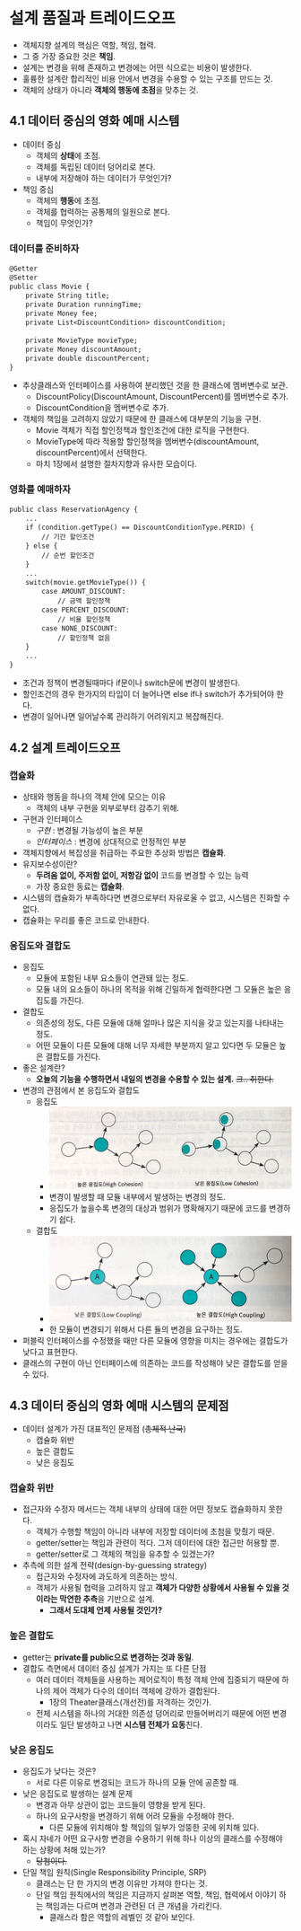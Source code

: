 # 설계 품질과 트레이드오프

* 객체지향 설계의 핵심은 역할, 책임, 협력.
* 그 중 가장 중요한 것은 **책임**.
* 설계는 변경을 위해 존재하고 변경에는 어떤 식으로는 비용이 발생한다.
* 훌륭한 설계란 합리적인 비용 안에서 변경을 수용할 수 있는 구조를 만드는 것.
* 객체의 상태가 아니라 **객체의 행동에 초점**을 맞추는 것.

## 4.1 데이터 중심의 영화 예매 시스템
* 데이터 중심
  * 객체의 **상태**에 초점.
  * 객체를 독립된 데이터 덩어리로 본다.
  * 내부에 저장해야 하는 데이터가 무엇인가?
* 책임 중심
  * 객체의 **행동**에 초점.
  * 객체를 협력하는 공통체의 일원으로 본다.
  * 책임이 무엇인가?

### 데이터를 준비하자
```
@Getter
@Setter
public class Movie {
    private String title;
    private Duration runningTime;
    private Money fee;
    private List<DiscountCondition> discountCondition;

    private MovieType movieType;
    private Money discountAmount;
    private double discountPercent;
}
```
* 추상클래스와 인터페이스를 사용하여 분리했던 것을 한 클래스에 멤버변수로 보관.
  * DiscountPolicy(DiscountAmount, DiscountPercent)를 멤버변수로 추가.
  * DiscountCondition을 멤버변수로 추가.
* 객체의 책임을 고려하지 않았기 때문에 한 클래스에 대부분의 기능을 구현.
  * Movie 객체가 직접 할인정책과 할인조건에 대한 로직을 구현한다.
  * MovieType에 따라 적용할 할인정책을 멤버변수(discountAmount, discountPercent)에서 선택한다.
  * 마치 1장에서 설명한 절차지향과 유사한 모습이다.


### 영화를 예매하자
```
public class ReservationAgency {
    ...
    if (condition.getType() == DiscountConditionType.PERID) {
        // 기간 할인조건
    } else {
        // 순번 할인조건
    }
    ...
    switch(movie.getMovieType()) {
        case AMOUNT_DISCOUNT:
            // 금액 할인정책
        case PERCENT_DISCOUNT:
            // 비율 할인정책
        case NONE_DISCOUNT:
            // 할인정책 없음
    }
    ...
}
```
* 조건과 정책이 변경될때마다 if문이나 switch문에 변경이 발생한다.
* 할인조건의 경우 한가지의 타입이 더 늘어나면 else if나 switch가 추가되어야 한다.
* 변경이 일어나면 일어날수록 관리하기 어려워지고 복잡해진다.

## 4.2 설계 트레이드오프
### 캡슐화
* 상태와 행동을 하나의 객체 안에 모으는 이유
  * 객체의 내부 구현을 외부로부터 감추기 위해.
* 구현과 인터페이스
  * *구현* : 변경될 가능성이 높은 부분
  * *인터페이스* : 변경에 상대적으로 안정적인 부분
* 객체지향에서 복잡성을 취급하는 주요한 추상화 방법은 **캡슐화**.
* 유지보수성이란?
  * **두려움 없이, 주저함 없이, 저항감 없이** 코드를 변경할 수 있는 능력
  * 가장 중요한 동료는 **캡슐화**.
* 시스템의 캡슐화가 부족하다면 변경으로부터 자유로울 수 없고, 시스템은 진화할 수 없다.
* 캡슐화는 우리를 좋은 코드로 안내한다.

### 응집도와 결합도
* 응집도
  * 모듈에 포함된 내부 요소들이 연관돼 있는 정도.
  * 모듈 내의 요소들이 하나의 목적을 위해 긴밀하게 협력한다면 그 모듈은 높은 응집도를 가진다.
* 결합도
  * 의존성의 정도, 다른 모듈에 대해 얼마나 많은 지식을 갖고 있는지를 나타내는 정도.
  * 어떤 모듈이 다른 모듈에 대해 너무 자세한 부분까지 알고 있다면 두 모듈은 높은 결합도를 가진다.
* 좋은 설계란?
  * **오늘의 기능을 수행하면서 내일의 변경을 수용할 수 있는 설계.** ~~크.. 취한다.~~
* 변경의 관점에서 본 응집도와 결합도
  * 응집도
    * ![응집도](image/4_2_2_1.jpg)
    * 변경이 발생할 때 모듈 내부에서 발생하는 변경의 정도.
    * 응집도가 높을수록 변경의 대상과 범위가 명확해지기 때문에 코드를 변경하기 쉽다.
  * 결합도
    * ![결합도](image/4_2_2_2.jpg)
    * 한 모듈이 변경되기 위해서 다른 듈의 변경을 요구하는 정도.
* 퍼블릭 인터페이스를 수정했을 때만 다른 모듈에 영향을 미치는 경우에는 결합도가 낮다고 표현한다.
* 클래스의 구현이 아닌 인터페이스에 의존하는 코드를 작성해야 낮은 결합도를 얻을 수 있다.

## 4.3 데이터 중심의 영화 예매 시스템의 문제점
* 데이터 설계가 가진 대표적인 문제점 (~~총체적 난국~~)
  * 캡슐화 위반
  * 높은 결합도
  * 낮은 응집도

### 캡슐화 위반
* 접근자와 수정자 메서드는 객체 내부의 상태에 대한 어떤 정보도 캡슐화하지 못한다.
  * 객체가 수행할 책임이 아니라 내부에 저장할 데이터에 초첨을 맞췄기 때문.
  * getter/setter는 책임과 관련이 적다. 그저 데이터에 대한 접근만 허용할 뿐.
  * getter/setter로 그 객체의 책임을 유추할 수 있겠는가?
* 추측에 의한 설계 전략(design-by-guessing strategy)
  * 접근자와 수정자에 과도하게 의존하는 방식.
  * 객체가 사용될 협력을 고려하지 않고 **객체가 다양한 상황에서 사용될 수 있을 것이라는 막연한 추측**을 기반으로 설계.
    * **그래서 도대체 언제 사용될 것인가?**

### 높은 결합도
* getter는 **private를 public으로 변경하는 것과 동일**.
* 결합도 측면에서 데이터 중심 설계가 가지는 또 다른 단점
  * 여러 데이터 객체들을 사용하는 제어로직이 특정 객체 안에 집중되기 때문에 하나의 제어 객체가 다수의 데이터 객체에 강하가 결합된다.
    * 1장의 Theater클래스(개선전)를 저격하는 것인가.
  * 전체 시스템을 하나의 거대한 의존성 덩어리로 만들어버리기 때문에 어떤 변경이라도 일단 발생하고 나면 **시스템 전체가 요동**친다.

### 낮은 응집도
* 응집도가 낮다는 것은?
  * 서로 다른 이유로 변경되는 코드가 하나의 모듈 안에 공존할 때.
* 낮은 응집도로 발생하는 설계 문제
  * 변경과 아무 상관이 없는 코드들이 영향을 받게 된다.
  * 하나의 요구사항을 변경하기 위해 어려 모듈을 수정해야 한다.
    * 다른 모듈에 위치해야 할 책임의 일부가 엉뚱한 곳에 위치해 있다.
* 혹시 자네가 어떤 요구사항 변경을 수용하기 위해 하나 이상의 클래스를 수정해야 하는 상황에 처해 있는가?
  * ~~당첨이다.~~
* 단일 책임 원칙(Single Responsibility Principle, SRP)
  * 클래스는 단 한 가지의 변경 이유만 가져야 한다는 것.
  * 단일 책임 원칙에서의 책임은 지금까지 살펴본 역할, 책임, 협력에서 이야기 하는 책임과는 다르며 변경과 관련된 더 큰 개념을 가리킨다.
    * 클래스라 함은 역할의 레벨인 것 같아 보인다.